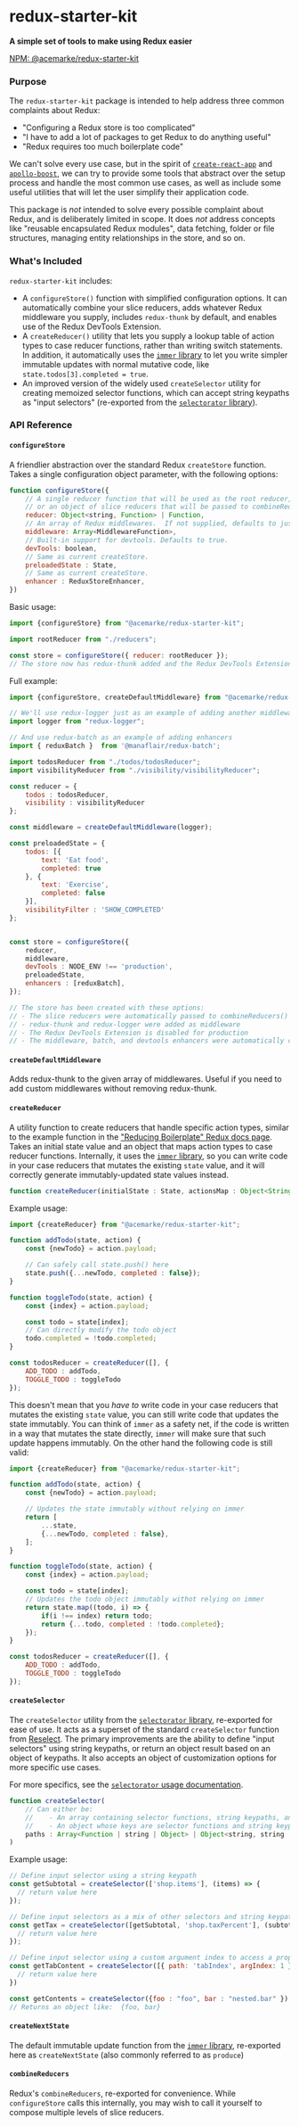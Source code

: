 # redux-starter-kit

**A simple set of tools to make using Redux easier**

[NPM:  @acemarke/redux-starter-kit](https://www.npmjs.com/package/@acemarke/redux-starter-kit)

### Purpose

The `redux-starter-kit` package is intended to help address three common complaints about Redux:

- "Configuring a Redux store is too complicated"
- "I have to add a lot of packages to get Redux to do anything useful"
- "Redux requires too much boilerplate code"

We can't solve every use case, but in the spirit of [`create-react-app`](https://github.com/facebook/create-react-app) and [`apollo-boost`](https://dev-blog.apollodata.com/zero-config-graphql-state-management-27b1f1b3c2c3), we can try to provide some tools that abstract over the setup process and handle the most common use cases, as well as include some useful utilities that will let the user simplify their application code.

This package is _not_ intended to solve every possible complaint about Redux, and is deliberately limited in scope.  It does _not_ address concepts like "reusable encapsulated Redux modules", data fetching, folder or file structures, managing entity relationships in the store, and so on.


### What's Included

`redux-starter-kit` includes:

- A `configureStore()` function with simplified configuration options.  It can automatically combine your slice reducers, adds whatever Redux middleware you supply, includes `redux-thunk` by default, and enables use of the Redux DevTools Extension.
- A `createReducer()` utility that lets you supply a lookup table of action types to case reducer functions, rather than writing switch statements.  In addition, it automatically uses the [`immer` library](https://github.com/mweststrate/immer) to let you write simpler immutable updates with normal mutative code, like `state.todos[3].completed = true`.
- An improved version of the widely used `createSelector` utility for creating memoized selector functions, which can accept string keypaths as "input selectors" (re-exported from the [`selectorator` library](https://github.com/planttheidea/selectorator)).


### API Reference


#### `configureStore`

A friendlier abstraction over the standard Redux `createStore` function.  Takes a single configuration object parameter, with the following options:

```js
function configureStore({
    // A single reducer function that will be used as the root reducer,
    // or an object of slice reducers that will be passed to combineReducers()
    reducer: Object<string, Function> | Function,
    // An array of Redux middlewares.  If not supplied, defaults to just redux-thunk.
    middleware: Array<MiddlewareFunction>,
    // Built-in support for devtools. Defaults to true.
    devTools: boolean,
    // Same as current createStore.
    preloadedState : State,
    // Same as current createStore.
    enhancer : ReduxStoreEnhancer,
})
```


Basic usage:

```js
import {configureStore} from "@acemarke/redux-starter-kit";

import rootReducer from "./reducers";

const store = configureStore({ reducer: rootReducer });
// The store now has redux-thunk added and the Redux DevTools Extension is turned on
```

Full example:

```js
import {configureStore, createDefaultMiddleware} from "@acemarke/redux-starter-kit";

// We'll use redux-logger just as an example of adding another middleware
import logger from "redux-logger";

// And use redux-batch as an example of adding enhancers
import { reduxBatch }  from '@manaflair/redux-batch';

import todosReducer from "./todos/todosReducer";
import visibilityReducer from "./visibility/visibilityReducer";

const reducer = {
    todos : todosReducer,
    visibility : visibilityReducer
};

const middleware = createDefaultMiddleware(logger);

const preloadedState = {
    todos: [{
        text: 'Eat food',
        completed: true
    }, {
        text: 'Exercise',
        completed: false
    }],
    visibilityFilter : 'SHOW_COMPLETED'
};


const store = configureStore({
    reducer,
    middleware,
    devTools : NODE_ENV !== 'production',
    preloadedState,
    enhancers : [reduxBatch],
});

// The store has been created with these options:
// - The slice reducers were automatically passed to combineReducers()
// - redux-thunk and redux-logger were added as middleware
// - The Redux DevTools Extension is disabled for production
// - The middleware, batch, and devtools enhancers were automatically composed together
```


#### `createDefaultMiddleware`

Adds redux-thunk to the given array of middlewares. Useful if you need to add custom middlewares without removing redux-thunk.


#### `createReducer`

A utility function to create reducers that handle specific action types, similar to the example function in the ["Reducing Boilerplate" Redux docs page](https://redux.js.org/recipes/reducing-boilerplate#generating-reducers).  Takes an initial state value and an object that maps action types to case reducer functions.  Internally, it uses the [`immer` library](https://github.com/mweststrate/immer), so you can write code in your case reducers that mutates the existing `state` value, and it will correctly generate immutably-updated state values instead.

```js
function createReducer(initialState : State, actionsMap : Object<String, Function>) {}
```

Example usage:
```js
import {createReducer} from "@acemarke/redux-starter-kit";

function addTodo(state, action) {
    const {newTodo} = action.payload;

    // Can safely call state.push() here
    state.push({...newTodo, completed : false});
}

function toggleTodo(state, action) {
    const {index} = action.payload;

    const todo = state[index];
    // Can directly modify the todo object
    todo.completed = !todo.completed;
}

const todosReducer = createReducer([], {
    ADD_TODO : addTodo,
    TOGGLE_TODO : toggleTodo
});
```
This doesn't mean that you *have to* write code in your case reducers that mutates the existing `state` value, you can still write code that updates the state immutably. You can think of `immer` as a safety net, if the code is written in a way that mutates the state directly, `immer` will make sure that such update happens immutably. On the other hand the following code is still valid:

```js
import {createReducer} from "@acemarke/redux-starter-kit";

function addTodo(state, action) {
    const {newTodo} = action.payload;

    // Updates the state immutably without relying on immer
    return [
        ...state,
        {...newTodo, completed : false},
    ];
}

function toggleTodo(state, action) {
    const {index} = action.payload;

    const todo = state[index];
    // Updates the todo object immutably withot relying on immer
    return state.map((todo, i) => {
        if(i !== index) return todo;
        return {...todo, completed : !todo.completed};
    });
}

const todosReducer = createReducer([], {
    ADD_TODO : addTodo,
    TOGGLE_TODO : toggleTodo
});
```


#### `createSelector`

The `createSelector` utility from the [`selectorator` library](https://github.com/planttheidea/selectorator), re-exported for ease of use.  It acts as a superset of the standard `createSelector` function from [Reselect](https://github.com/reactjs/reselect).  The primary improvements are the ability to define "input selectors" using string keypaths, or return an object result based on an object of keypaths.  It also accepts an object of customization options for more specific use cases.

For more specifics, see the [`selectorator` usage documentation](https://github.com/planttheidea/selectorator#usage).

```js
function createSelector(
    // Can either be:
    //    - An array containing selector functions, string keypaths, and argument objects
    //    - An object whose keys are selector functions and string keypaths
    paths : Array<Function | string | Object> | Object<string, string | Function>
)
```

Example usage:

```js
// Define input selector using a string keypath
const getSubtotal = createSelector(['shop.items'], (items) => {
  // return value here
});

// Define input selectors as a mix of other selectors and string keypaths
const getTax = createSelector([getSubtotal, 'shop.taxPercent'], (subtotal, taxPercent) => {
  // return value here
});

// Define input selector using a custom argument index to access a prop
const getTabContent = createSelector([{ path: 'tabIndex', argIndex: 1 }], (tabIndex) => {
  // return value here
})

const getContents = createSelector({foo : "foo", bar : "nested.bar" });
// Returns an object like:  {foo, bar}

```


#### `createNextState`

The default immutable update function from the [`immer` library](https://github.com/mweststrate/immer#api), re-exported here as `createNextState` (also commonly referred to as `produce`)


#### `combineReducers`

Redux's `combineReducers`, re-exported for convenience. While `configureStore` calls this internally, you may wish to call it yourself to compose multiple levels of slice reducers.
